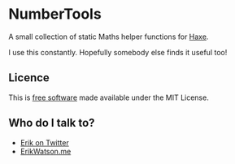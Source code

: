 # NumberTools #

A small collection of static Maths helper functions for [Haxe](http://haxe.org).

I use this constantly. Hopefully somebody else finds it useful too!


## Licence ##

This is [free software](https://www.gnu.org/philosophy/free-sw.html) made available under the MIT License.


## Who do I talk to? ##

* [Erik on Twitter](https://twitter.com/championchap)
* [ErikWatson.me](https://erikwatson.me)